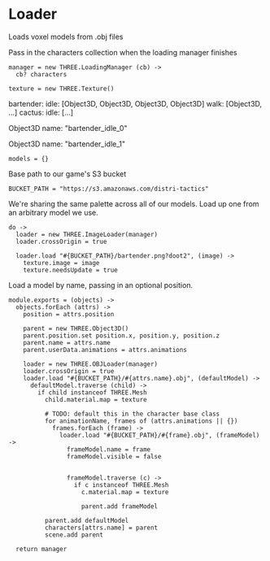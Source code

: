 Loader
======

Loads voxel models from .obj files

Pass in the characters collection when the loading manager finishes

    manager = new THREE.LoadingManager (cb) ->
      cb? characters

    texture = new THREE.Texture()
    
bartender:
  idle: [Object3D, Object3D, Object3D, Object3D]
  walk: [Object3D, ...]
cactus:
  idle: [...]

Object3D
  name: "bartender_idle_0"

Object3D
  name: "bartender_idle_1"

    models = {}

Base path to our game's S3 bucket

    BUCKET_PATH = "https://s3.amazonaws.com/distri-tactics"

We're sharing the same palette across all of our models.
Load up one from an arbitrary model we use.

    do ->
      loader = new THREE.ImageLoader(manager)
      loader.crossOrigin = true

      loader.load "#{BUCKET_PATH}/bartender.png?doot2", (image) ->
        texture.image = image
        texture.needsUpdate = true

Load a model by name, passing in an optional position.

    module.exports = (objects) ->
      objects.forEach (attrs) ->
        position = attrs.position

        parent = new THREE.Object3D()
        parent.position.set position.x, position.y, position.z
        parent.name = attrs.name
        parent.userData.animations = attrs.animations

        loader = new THREE.OBJLoader(manager)
        loader.crossOrigin = true
        loader.load "#{BUCKET_PATH}/#{attrs.name}.obj", (defaultModel) ->
          defaultModel.traverse (child) ->
            if child instanceof THREE.Mesh
              child.material.map = texture

              # TODO: default this in the character base class
              for animationName, frames of (attrs.animations || {})
                frames.forEach (frame) ->
                  loader.load "#{BUCKET_PATH}/#{frame}.obj", (frameModel) ->
                    frameModel.name = frame
                    frameModel.visible = false
                    
                  
                    frameModel.traverse (c) ->
                      if c instanceof THREE.Mesh
                        c.material.map = texture

                        parent.add frameModel

              parent.add defaultModel
              characters[attrs.name] = parent
              scene.add parent

      return manager
